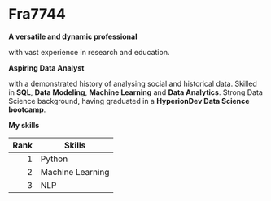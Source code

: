 # Fra7744

**A versatile and dynamic professional**

with vast experience in research and education.

**Aspiring Data Analyst**

with a demonstrated history of analysing social and historical data. Skilled in **SQL**, **Data Modeling**, **Machine Learning** and **Data Analytics**. Strong Data Science background, having graduated in a **HyperionDev Data Science bootcamp**.
 
 
 
**My skills**

| Rank | Skills |
|-----:|-----------|
|     1| Python              |
|     2| Machine Learning    |
|     3| NLP       |
